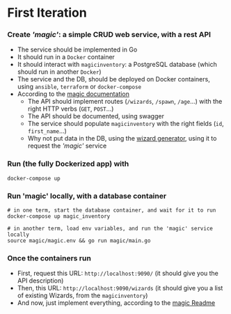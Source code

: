 # First Iteration

### Create *'magic'*: a simple CRUD web service, with a rest API
 - The service should be implemented in Go
 - It should run in a `Docker` container
 - It should interact with `magicinventory`: a PostgreSQL database (which should run in another `Docker`)
 - The service and the DB, should be deployed on Docker containers, using `ansible`, `terraform` or `docker-compose`
 - According to the [magic documentation](https://github.com/rbobillo/OnDiraitDeLaMagie/blob/master/documentation/On%20Dirait%20De%20La%20Magie%20-%20magic.pdf)
	- The API should implement routes (`/wizards`, `/spawn`, `/age`...) with the right HTTP verbs (`GET`, `POST`...)
	- The API should be documented, using swagger
	- The service should populate `magicinventory` with the right fields (`id`, `first_name`...)
	- Why not put data in the DB, using the [wizard generator](https://github.com/rbobillo/OnDiraitDeLaMagie/blob/reference/generate_random_wizards.go), using it to request the *'magic'* service

### Run (the fully Dockerized app) with
```
docker-compose up
```

### Run 'magic' locally, with a database container
```shell
# in one term, start the database container, and wait for it to run
docker-compose up magic_inventory

# in another term, load env variables, and run the 'magic' service locally
source magic/magic.env && go run magic/main.go
```

### Once the containers run
 - First, request this URL: `http://localhost:9090/` (it should give you the API description)
 - Then, this URL: `http://localhost:9090/wizards` (it should give you a list of existing Wizards, from the `magicinventory`)
 - And now, just implement everything, according to the [magic Readme](https://github.com/rbobillo/OnDiraitDeLaMagie/blob/reference/magic/Readme.md)